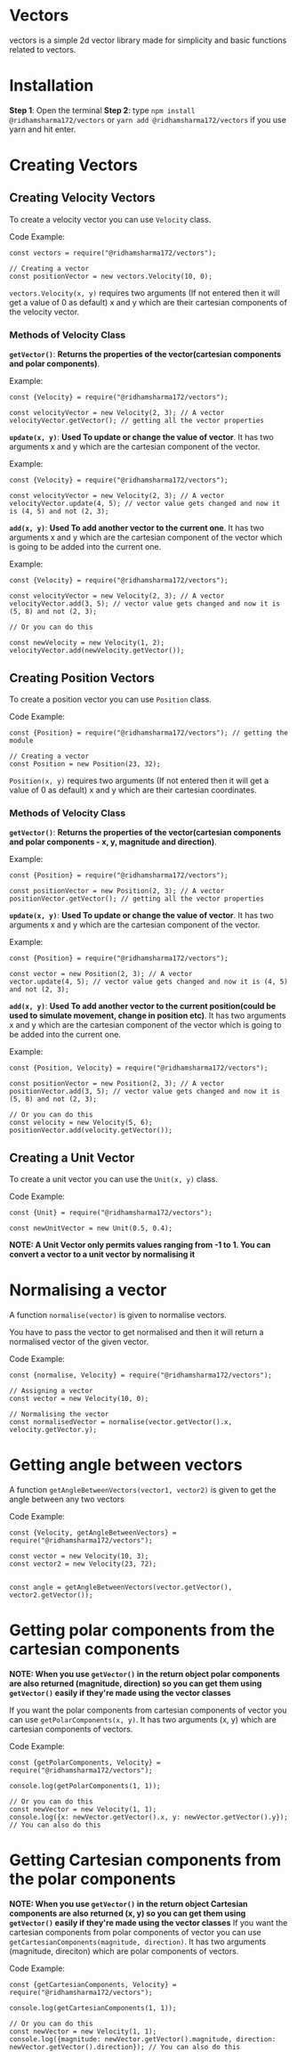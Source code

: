 # Vectors
vectors is a simple 2d vector library made for simplicity and basic functions related to vectors.

# Installation
**Step 1**: Open the terminal
**Step 2**: type `npm install @ridhamsharma172/vectors` or `yarn add @ridhamsharma172/vectors` if you use yarn and hit enter.

# Creating Vectors

## Creating Velocity Vectors
To create a velocity vector you can use `Velocity` class.

Code Example:
```
const vectors = require("@ridhamsharma172/vectors");

// Creating a vector
const positionVector = new vectors.Velocity(10, 0);
```

`vectors.Velocity(x, y)` requires two arguments (If not entered then it will get a value of 0 as default) x and y which are their cartesian components of the velocity vector.

### Methods of Velocity Class

**`getVector()`**: **Returns the properties of the vector(cartesian components and polar components)**.

Example:
```
const {Velocity} = require("@ridhamsharma172/vectors");

const velocityVector = new Velocity(2, 3); // A vector
velocityVector.getVector(); // getting all the vector properties
```

**`update(x, y)`**: **Used To update or change the value of vector**. It has two arguments x and y which are the cartesian component of the vector.

Example:
```
const {Velocity} = require("@ridhamsharma172/vectors");

const velocityVector = new Velocity(2, 3); // A vector
velocityVector.update(4, 5); // vector value gets changed and now it is (4, 5) and not (2, 3);
```

**`add(x, y)`**: **Used To add another vector to the current one**. It has two arguments x and y which are the cartesian component of the vector which is going to be added into the current one.

Example:
```
const {Velocity} = require("@ridhamsharma172/vectors");

const velocityVector = new Velocity(2, 3); // A vector
velocityVector.add(3, 5); // vector value gets changed and now it is (5, 8) and not (2, 3);

// Or you can do this

const newVelocity = new Velocity(1, 2);
velocityVector.add(newVelocity.getVector());

```

## Creating Position Vectors
To create a position vector you can use `Position` class.

Code Example:
```
const {Position} = require("@ridhamsharma172/vectors"); // getting the module

// Creating a vector
const Position = new Position(23, 32);
```

`Position(x, y)` requires two arguments (If not entered then it will get a value of 0 as default) x and y which are their cartesian coordinates.

### Methods of Velocity Class

**`getVector()`**: **Returns the properties of the vector(cartesian components and polar components - x, y, magnitude and direction)**.

Example:
```
const {Position} = require("@ridhamsharma172/vectors");

const positionVector = new Position(2, 3); // A vector
positionVector.getVector(); // getting all the vector properties
```

**`update(x, y)`**: **Used To update or change the value of vector**. It has two arguments x and y which are the cartesian component of the vector.

Example:
```
const {Position} = require("@ridhamsharma172/vectors");

const vector = new Position(2, 3); // A vector
vector.update(4, 5); // vector value gets changed and now it is (4, 5) and not (2, 3);
```

**`add(x, y)`**: **Used To add another vector to the current position(could be used to simulate movement, change in position etc)**. It has two arguments x and y which are the cartesian component of the vector which is going to be added into the current one.

Example:
```
const {Position, Velocity} = require("@ridhamsharma172/vectors");

const positionVector = new Position(2, 3); // A vector
positionVector.add(3, 5); // vector value gets changed and now it is (5, 8) and not (2, 3);

// Or you can do this
const velocity = new Velocity(5, 6);
positionVector.add(velocity.getVector());
```

## Creating a Unit Vector

To create a unit vector you can use the `Unit(x, y)` class.

Code Example:
```
const {Unit} = require("@ridhamsharma172/vectors");

const newUnitVector = new Unit(0.5, 0.4);
```

**NOTE: A Unit Vector only permits values ranging from -1 to 1. You can convert a vector to a unit vector by normalising it**

# Normalising a vector
A function `normalise(vector)` is given to normalise vectors.

You have to pass the vector to get normalised and then it will return a normalised vector of the given vector.

Code Example:
```
const {normalise, Velocity} = require("@ridhamsharma172/vectors");

// Assigning a vector
const vector = new Velocity(10, 0);

// Normalising the vector
const normalisedVector = normalise(vector.getVector().x, velocity.getVector.y);
```


# Getting angle between vectors
A function `getAngleBetweenVectors(vector1, vector2)` is given to get the angle between any two vectors

Code Example:
```
const {Velocity, getAngleBetweenVectors} = require("@ridhamsharma172/vectors");

const vector = new Velocity(10, 3);
const vector2 = new Velocity(23, 72);


const angle = getAngleBetweenVectors(vector.getVector(), vector2.getVector());
```

# Getting polar components from the cartesian components

**NOTE: When you use `getVector()` in the return object polar components are also returned (magnitude, direction) so you can get them using `getVector()` easily if they're made using the vector classes**

If you want the polar components from cartesian components of vector you can use `getPolarComponents(x, y)`. It has two arguments (x, y) which are cartesian components of vectors.


Code Example:
```
const {getPolarComponents, Velocity} = require("@ridhamsharma172/vectors");

console.log(getPolarComponents(1, 1));

// Or you can do this
const newVector = new Velocity(1, 1);
console.log({x: newVector.getVector().x, y: newVector.getVector().y}); // You can also do this
```


# Getting Cartesian components from the polar components

**NOTE: When you use `getVector()` in the return object Cartesian components are also returned (x, y) so you can get them using `getVector()` easily if they're made using the vector classes**
If you want the cartesian components from polar components of vector you can use `getCartesianComponents(magnitude, direction)`. It has two arguments (magnitude, direciton) which are polar components of vectors.


Code Example:
```
const {getCartesianComponents, Velocity} = require("@ridhamsharma172/vectors");

console.log(getCartesianComponents(1, 1));

// Or you can do this
const newVector = new Velocity(1, 1);
console.log({magnitude: newVector.getVector().magnitude, direction: newVector.getVector().direction}); // You can also do this
```

